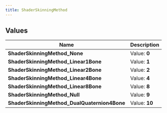```yaml
---
title: ShaderSkinningMethod
---
```


## Values
| Name | Description |
| ---- | ----------- |
| **ShaderSkinningMethod_None** | Value: **0** |
| **ShaderSkinningMethod_Linear1Bone** | Value: **1** |
| **ShaderSkinningMethod_Linear2Bone** | Value: **2** |
| **ShaderSkinningMethod_Linear4Bone** | Value: **4** |
| **ShaderSkinningMethod_Linear8Bone** | Value: **8** |
| **ShaderSkinningMethod_Null** | Value: **9** |
| **ShaderSkinningMethod_DualQuaternion4Bone** | Value: **10** |


